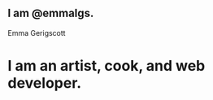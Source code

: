 ## I am @emmalgs.
Emma Gerigscott

# I am an artist, cook, and web developer.



<!---
emmalgs/emmalgs is a ✨ special ✨ repository because its `README.md` (this file) appears on your GitHub profile.
You can click the Preview link to take a look at your changes.
--->
